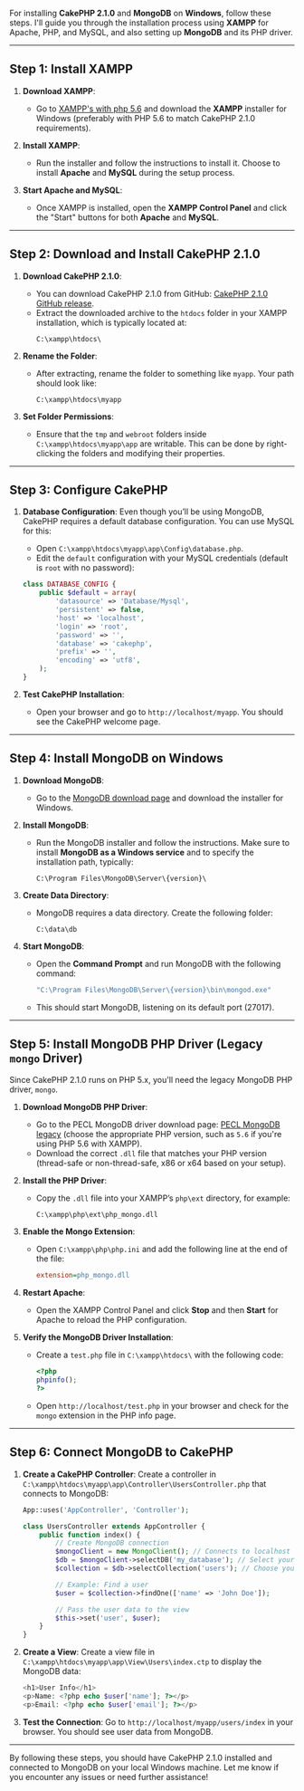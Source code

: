 For installing **CakePHP 2.1.0** and **MongoDB** on **Windows**, follow these steps. I'll guide you through the installation process using **XAMPP** for Apache, PHP, and MySQL, and also setting up **MongoDB** and its PHP driver.

---

## **Step 1: Install XAMPP**

1. **Download XAMPP**:
   - Go to [XAMPP's with php 5.6](https://sourceforge.net/projects/xampp/files/XAMPP%20Windows/5.6.40/) and download the **XAMPP** installer for Windows (preferably with PHP 5.6 to match CakePHP 2.1.0 requirements).
   
2. **Install XAMPP**:
   - Run the installer and follow the instructions to install it. Choose to install **Apache** and **MySQL** during the setup process.
   
3. **Start Apache and MySQL**:
   - Once XAMPP is installed, open the **XAMPP Control Panel** and click the "Start" buttons for both **Apache** and **MySQL**.

---

## **Step 2: Download and Install CakePHP 2.1.0**

1. **Download CakePHP 2.1.0**:
   - You can download CakePHP 2.1.0 from GitHub: [CakePHP 2.1.0 GitHub release](https://github.com/cakephp/cakephp/archive/2.1.0.tar.gz).
   - Extract the downloaded archive to the `htdocs` folder in your XAMPP installation, which is typically located at:
     ```
     C:\xampp\htdocs\
     ```

2. **Rename the Folder**:
   - After extracting, rename the folder to something like `myapp`. Your path should look like:
     ```
     C:\xampp\htdocs\myapp
     ```

3. **Set Folder Permissions**:
   - Ensure that the `tmp` and `webroot` folders inside `C:\xampp\htdocs\myapp\app` are writable. This can be done by right-clicking the folders and modifying their properties.

---

## **Step 3: Configure CakePHP**

1. **Database Configuration**:
   Even though you’ll be using MongoDB, CakePHP requires a default database configuration. You can use MySQL for this:

   - Open `C:\xampp\htdocs\myapp\app\Config\database.php`.
   - Edit the `default` configuration with your MySQL credentials (default is `root` with no password):

   ```php
   class DATABASE_CONFIG {
       public $default = array(
           'datasource' => 'Database/Mysql',
           'persistent' => false,
           'host' => 'localhost',
           'login' => 'root',
           'password' => '',
           'database' => 'cakephp',
           'prefix' => '',
           'encoding' => 'utf8',
       );
   }
   ```

2. **Test CakePHP Installation**:
   - Open your browser and go to `http://localhost/myapp`. You should see the CakePHP welcome page.

---

## **Step 4: Install MongoDB on Windows**

1. **Download MongoDB**:
   - Go to the [MongoDB download page](https://www.mongodb.com/try/download/community) and download the installer for Windows.
   
2. **Install MongoDB**:
   - Run the MongoDB installer and follow the instructions. Make sure to install **MongoDB as a Windows service** and to specify the installation path, typically:
     ```
     C:\Program Files\MongoDB\Server\{version}\
     ```

3. **Create Data Directory**:
   - MongoDB requires a data directory. Create the following folder:
     ```
     C:\data\db
     ```

4. **Start MongoDB**:
   - Open the **Command Prompt** and run MongoDB with the following command:
     ```bash
     "C:\Program Files\MongoDB\Server\{version}\bin\mongod.exe"
     ```
   - This should start MongoDB, listening on its default port (27017).

---

## **Step 5: Install MongoDB PHP Driver (Legacy `mongo` Driver)**

Since CakePHP 2.1.0 runs on PHP 5.x, you'll need the legacy MongoDB PHP driver, `mongo`.

1. **Download MongoDB PHP Driver**:
   - Go to the PECL MongoDB driver download page: [PECL MongoDB legacy](https://pecl.php.net/package/mongo/1.6.16/windows) (choose the appropriate PHP version, such as `5.6` if you're using PHP 5.6 with XAMPP).
   - Download the correct `.dll` file that matches your PHP version (thread-safe or non-thread-safe, x86 or x64 based on your setup).

2. **Install the PHP Driver**:
   - Copy the `.dll` file into your XAMPP’s `php\ext` directory, for example:
     ```
     C:\xampp\php\ext\php_mongo.dll
     ```

3. **Enable the Mongo Extension**:
   - Open `C:\xampp\php\php.ini` and add the following line at the end of the file:
     ```ini
     extension=php_mongo.dll
     ```

4. **Restart Apache**:
   - Open the XAMPP Control Panel and click **Stop** and then **Start** for Apache to reload the PHP configuration.

5. **Verify the MongoDB Driver Installation**:
   - Create a `test.php` file in `C:\xampp\htdocs\` with the following code:
     ```php
     <?php
     phpinfo();
     ?>
     ```
   - Open `http://localhost/test.php` in your browser and check for the `mongo` extension in the PHP info page.

---

## **Step 6: Connect MongoDB to CakePHP**

1. **Create a CakePHP Controller**:
   Create a controller in `C:\xampp\htdocs\myapp\app\Controller\UsersController.php` that connects to MongoDB:

   ```php
   App::uses('AppController', 'Controller');

   class UsersController extends AppController {
       public function index() {
           // Create MongoDB connection
           $mongoClient = new MongoClient(); // Connects to localhost by default
           $db = $mongoClient->selectDB('my_database'); // Select your MongoDB database
           $collection = $db->selectCollection('users'); // Choose your collection

           // Example: Find a user
           $user = $collection->findOne(['name' => 'John Doe']);

           // Pass the user data to the view
           $this->set('user', $user);
       }
   }
   ```

2. **Create a View**:
   Create a view file in `C:\xampp\htdocs\myapp\app\View\Users\index.ctp` to display the MongoDB data:

   ```php
   <h1>User Info</h1>
   <p>Name: <?php echo $user['name']; ?></p>
   <p>Email: <?php echo $user['email']; ?></p>
   ```

3. **Test the Connection**:
   Go to `http://localhost/myapp/users/index` in your browser. You should see user data from MongoDB.

---

By following these steps, you should have CakePHP 2.1.0 installed and connected to MongoDB on your local Windows machine. Let me know if you encounter any issues or need further assistance!
